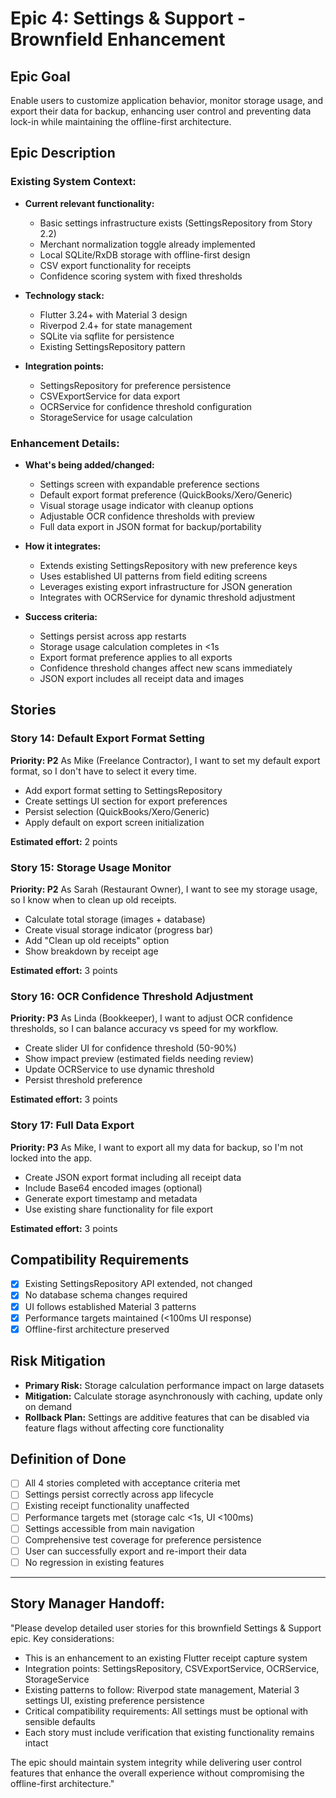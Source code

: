 # Epic 4: Settings & Support - Brownfield Enhancement

## Epic Goal

Enable users to customize application behavior, monitor storage usage, and export their data for backup, enhancing user control and preventing data lock-in while maintaining the offline-first architecture.

## Epic Description

### Existing System Context:

- **Current relevant functionality:** 
  - Basic settings infrastructure exists (SettingsRepository from Story 2.2)
  - Merchant normalization toggle already implemented
  - Local SQLite/RxDB storage with offline-first design
  - CSV export functionality for receipts
  - Confidence scoring system with fixed thresholds

- **Technology stack:** 
  - Flutter 3.24+ with Material 3 design
  - Riverpod 2.4+ for state management
  - SQLite via sqflite for persistence
  - Existing SettingsRepository pattern

- **Integration points:** 
  - SettingsRepository for preference persistence
  - CSVExportService for data export
  - OCRService for confidence threshold configuration
  - StorageService for usage calculation

### Enhancement Details:

- **What's being added/changed:**
  - Settings screen with expandable preference sections
  - Default export format preference (QuickBooks/Xero/Generic)
  - Visual storage usage indicator with cleanup options
  - Adjustable OCR confidence thresholds with preview
  - Full data export in JSON format for backup/portability

- **How it integrates:**
  - Extends existing SettingsRepository with new preference keys
  - Uses established UI patterns from field editing screens
  - Leverages existing export infrastructure for JSON generation
  - Integrates with OCRService for dynamic threshold adjustment

- **Success criteria:**
  - Settings persist across app restarts
  - Storage usage calculation completes in <1s
  - Export format preference applies to all exports
  - Confidence threshold changes affect new scans immediately
  - JSON export includes all receipt data and images

## Stories

### Story 14: Default Export Format Setting
**Priority: P2**
As Mike (Freelance Contractor), I want to set my default export format, so I don't have to select it every time.

- Add export format setting to SettingsRepository
- Create settings UI section for export preferences
- Persist selection (QuickBooks/Xero/Generic)
- Apply default on export screen initialization

**Estimated effort:** 2 points

### Story 15: Storage Usage Monitor
**Priority: P2**
As Sarah (Restaurant Owner), I want to see my storage usage, so I know when to clean up old receipts.

- Calculate total storage (images + database)
- Create visual storage indicator (progress bar)
- Add "Clean up old receipts" option
- Show breakdown by receipt age

**Estimated effort:** 3 points

### Story 16: OCR Confidence Threshold Adjustment
**Priority: P3**
As Linda (Bookkeeper), I want to adjust OCR confidence thresholds, so I can balance accuracy vs speed for my workflow.

- Create slider UI for confidence threshold (50-90%)
- Show impact preview (estimated fields needing review)
- Update OCRService to use dynamic threshold
- Persist threshold preference

**Estimated effort:** 3 points

### Story 17: Full Data Export
**Priority: P3**
As Mike, I want to export all my data for backup, so I'm not locked into the app.

- Create JSON export format including all receipt data
- Include Base64 encoded images (optional)
- Generate export timestamp and metadata
- Use existing share functionality for file export

**Estimated effort:** 3 points

## Compatibility Requirements

- [x] Existing SettingsRepository API extended, not changed
- [x] No database schema changes required
- [x] UI follows established Material 3 patterns
- [x] Performance targets maintained (<100ms UI response)
- [x] Offline-first architecture preserved

## Risk Mitigation

- **Primary Risk:** Storage calculation performance impact on large datasets
- **Mitigation:** Calculate storage asynchronously with caching, update only on demand
- **Rollback Plan:** Settings are additive features that can be disabled via feature flags without affecting core functionality

## Definition of Done

- [ ] All 4 stories completed with acceptance criteria met
- [ ] Settings persist correctly across app lifecycle
- [ ] Existing receipt functionality unaffected
- [ ] Performance targets met (storage calc <1s, UI <100ms)
- [ ] Settings accessible from main navigation
- [ ] Comprehensive test coverage for preference persistence
- [ ] User can successfully export and re-import their data
- [ ] No regression in existing features

---

## Story Manager Handoff:

"Please develop detailed user stories for this brownfield Settings & Support epic. Key considerations:

- This is an enhancement to an existing Flutter receipt capture system
- Integration points: SettingsRepository, CSVExportService, OCRService, StorageService
- Existing patterns to follow: Riverpod state management, Material 3 settings UI, existing preference persistence
- Critical compatibility requirements: All settings must be optional with sensible defaults
- Each story must include verification that existing functionality remains intact

The epic should maintain system integrity while delivering user control features that enhance the overall experience without compromising the offline-first architecture."